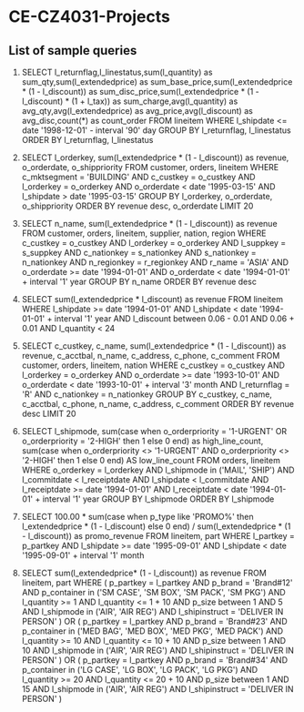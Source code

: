 # CE-CZ4031-Projects


## List of sample queries
1. SELECT l_returnflag,l_linestatus,sum(l_quantity) as sum_qty,sum(l_extendedprice) as sum_base_price,sum(l_extendedprice * (1 - l_discount)) as sum_disc_price,sum(l_extendedprice * (1 - l_discount) * (1 + l_tax)) as sum_charge,avg(l_quantity) as avg_qty,avg(l_extendedprice) as avg_price,avg(l_discount) as avg_disc,count(*) as count_order FROM lineitem WHERE l_shipdate <= date '1998-12-01' - interval '90' day GROUP BY l_returnflag, l_linestatus ORDER BY l_returnflag, l_linestatus

3. SELECT l_orderkey, sum(l_extendedprice * (1 - l_discount)) as revenue, o_orderdate, o_shippriority FROM customer, orders, lineitem WHERE c_mktsegment = 'BUILDING' AND c_custkey = o_custkey AND l_orderkey = o_orderkey AND o_orderdate < date '1995-03-15' AND l_shipdate > date '1995-03-15' GROUP BY l_orderkey, o_orderdate, o_shippriority ORDER BY revenue desc, o_orderdate LIMIT 20

3. SELECT n_name, sum(l_extendedprice * (1 - l_discount)) as revenue FROM customer, orders, lineitem, supplier, nation, region WHERE c_custkey = o_custkey AND l_orderkey = o_orderkey AND l_suppkey = s_suppkey AND c_nationkey = s_nationkey AND s_nationkey = n_nationkey AND n_regionkey = r_regionkey AND r_name = 'ASIA' AND o_orderdate >= date '1994-01-01' AND o_orderdate < date '1994-01-01' + interval '1' year GROUP BY n_name ORDER BY revenue desc

4. SELECT sum(l_extendedprice * l_discount) as revenue FROM lineitem WHERE l_shipdate >= date '1994-01-01' AND l_shipdate < date '1994-01-01' + interval '1' year AND l_discount between 0.06 - 0.01 AND 0.06 + 0.01 AND l_quantity < 24

5. SELECT c_custkey, c_name, sum(l_extendedprice * (1 - l_discount)) as revenue, c_acctbal, n_name, c_address, c_phone, c_comment FROM customer, orders, lineitem, nation WHERE c_custkey = o_custkey AND l_orderkey = o_orderkey AND o_orderdate >= date '1993-10-01' AND o_orderdate < date '1993-10-01' + interval '3' month AND l_returnflag = 'R' AND c_nationkey = n_nationkey GROUP BY c_custkey, c_name, c_acctbal, c_phone, n_name, c_address, c_comment ORDER BY revenue desc LIMIT 20

6. SELECT l_shipmode, sum(case when o_orderpriority = '1-URGENT' OR o_orderpriority = '2-HIGH' then 1 else 0 end) as high_line_count, sum(case when o_orderpriority <> '1-URGENT' AND o_orderpriority <> '2-HIGH' then 1 else 0 end) AS low_line_count FROM orders, lineitem WHERE o_orderkey = l_orderkey AND l_shipmode in ('MAIL', 'SHIP') AND l_commitdate < l_receiptdate AND l_shipdate < l_commitdate AND l_receiptdate >= date '1994-01-01' AND l_receiptdate < date '1994-01-01' + interval '1' year GROUP BY l_shipmode ORDER BY l_shipmode

7. SELECT 100.00 * sum(case when p_type like 'PROMO%' then l_extendedprice * (1 - l_discount) else 0 end) / sum(l_extendedprice * (1 - l_discount)) as promo_revenue FROM lineitem, part WHERE l_partkey = p_partkey AND l_shipdate >= date '1995-09-01' AND l_shipdate < date '1995-09-01' + interval '1' month

8. SELECT sum(l_extendedprice* (1 - l_discount)) as revenue FROM lineitem, part WHERE ( p_partkey = l_partkey AND p_brand = 'Brand#12' AND p_container in ('SM CASE', 'SM BOX', 'SM PACK', 'SM PKG') AND l_quantity >= 1 AND l_quantity <= 1 + 10 AND p_size between 1 AND 5 AND l_shipmode in ('AIR', 'AIR REG') AND l_shipinstruct = 'DELIVER IN PERSON' ) OR ( p_partkey = l_partkey AND p_brand = 'Brand#23' AND p_container in ('MED BAG', 'MED BOX', 'MED PKG', 'MED PACK') AND l_quantity >= 10 AND l_quantity <= 10 + 10 AND p_size between 1 AND 10 AND l_shipmode in ('AIR', 'AIR REG') AND l_shipinstruct = 'DELIVER IN PERSON' ) OR ( p_partkey = l_partkey AND p_brand = 'Brand#34' AND p_container in ('LG CASE', 'LG BOX', 'LG PACK', 'LG PKG') AND l_quantity >= 20 AND l_quantity <= 20 + 10 AND p_size between 1 AND 15 AND l_shipmode in ('AIR', 'AIR REG') AND l_shipinstruct = 'DELIVER IN PERSON' )